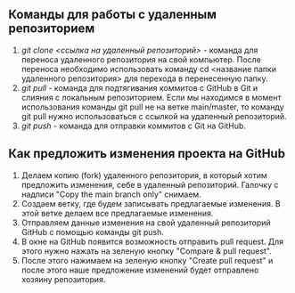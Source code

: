 ## Команды для работы с удаленным репозиторием
1. *git clone <ссылка на удаленный репозиторий>* - команда для переноса удаленного репозитория на свой компьютер. После переноса необходимо использовать команду cd <название папки удаленного репозитория> для перехода в перенесенную папку. 
2. *git pull* - команда для подтягивания коммитов с GitHub в Git и слияния с локальным репозиторием. Если мы находимся в момент использования команды git pull не на ветке main/master, то команду git pull нужно использоваться с ссылкой на удаленный репозиторий.
3. *git push* - команда для отправки коммитов с Git на GitHub. 

## Как предложить изменения проекта на GitHub
1. Делаем копию (fork) удаленного репозитория, в который хотим предложить изменения, себе в удаленный репозиторий. Галочку с надписи "Copy the main branch only" снимаем.
2. Создаем ветку, где будем записывать предлагаемые изменения. В этой ветке делаем все предлагаемые изменения.
3. Отправляем данные изменения на свой удаленный репозиторий GitHub с помощью команды git push.
4. В окне на GitHub появится возможность отправить pull request. Для этого нужно нажать на зеленую кнопку "Сompare & pull request".
5. После этого нажимаем на зеленую кнопку "Create pull request" и после этого наше предложение изменений будет отправлено хозяину репозитория.
